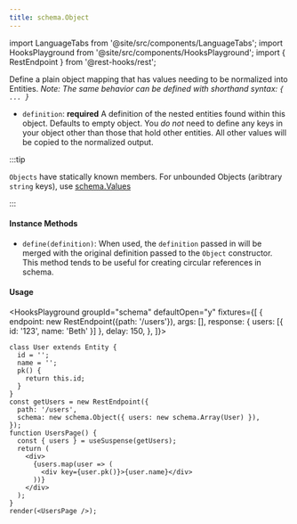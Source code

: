 ```yaml
---
title: schema.Object
---
```


<head>
  <title>schema.Values - Representing Objects with known keys | Rest Hooks</title>
</head>

import LanguageTabs from '@site/src/components/LanguageTabs';
import HooksPlayground from '@site/src/components/HooksPlayground';
import { RestEndpoint } from '@rest-hooks/rest';

Define a plain object mapping that has values needing to be normalized into Entities. _Note: The same behavior can be defined with shorthand syntax: `{ ... }`_

- `definition`: **required** A definition of the nested entities found within this object. Defaults to empty object.
  You _do not_ need to define any keys in your object other than those that hold other entities. All other values will be copied to the normalized output.

:::tip

`Objects` have statically known members. For unbounded Objects (aribtrary `string` keys), use [schema.Values](./Values.md)

:::

#### Instance Methods

- `define(definition)`: When used, the `definition` passed in will be merged with the original definition passed to the `Object` constructor. This method tends to be useful for creating circular references in schema.

#### Usage

<HooksPlayground groupId="schema" defaultOpen="y" fixtures={[
{
endpoint: new RestEndpoint({path: '/users'}),
args: [],
response: { users: [{ id: '123', name: 'Beth' }] },
delay: 150,
},
]}>

```tsx title="UsersPage.tsx"
class User extends Entity {
  id = '';
  name = '';
  pk() {
    return this.id;
  }
}
const getUsers = new RestEndpoint({
  path: '/users',
  schema: new schema.Object({ users: new schema.Array(User) }),
});
function UsersPage() {
  const { users } = useSuspense(getUsers);
  return (
    <div>
      {users.map(user => (
        <div key={user.pk()}>{user.name}</div>
      ))}
    </div>
  );
}
render(<UsersPage />);
```

</HooksPlayground>
